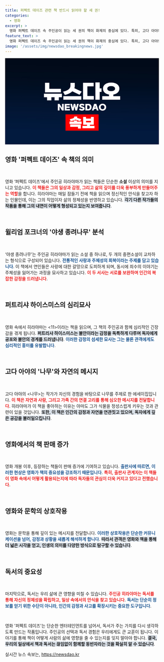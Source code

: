 ```yaml
---
title: 퍼펙트 데이즈 관련 책 반드시 읽어야 할 세 권!
categories:
  - 영화
excerpt: >
  영화 퍼펙트 데이즈 속 주인공이 읽는 세 권의 책이 화제의 중심에 있다. 특히, 고다 아야의 <나무>는 자연과 삶에 대한 깊은 통찰을 담고 있어 독자들의 관심을 끌고 있다. 영화와 함께 부활할 이들 작품, 꼭 확인해볼 가치가 있다!
feature_text: >
  영화 퍼펙트 데이즈 속 주인공이 읽는 세 권의 책이 화제의 중심에 있다. 특히, 고다 아야의 <나무>는 자연과 삶에 대한 깊은 통찰을 담고 있어 독자들의 관심을 끌고 있다. 영화와 함께 부활할 이들 작품, 꼭 확인해볼 가치가 있다!
image: '/assets/img/newsdao_breakingnews.jpg'
---
```


<p><img src="/assets/img/newsdao_breakingnews.jpg" alt="implanttips 속보" /></p>

<h2 data-ke-size="size26">영화 '퍼펙트 데이즈' 속 책의 의미</h2>

<p data-ke-size="size16">&nbsp;</p>

<p>영화 ‘퍼펙트 데이즈’에서 주인공 히라야마가 읽는 책들은 단순한 <strong>소설</strong> 이상의 의미를 지니고 있습니다. <b><span style="color: #ee2323;">이 책들은 그의 일상과 감정, 그리고 삶의 깊이를 더욱 풍부하게 만들어주는 역할</span></b>을 합니다. 히라야마는 매일 잠들기 전에 책을 읽으며 정신적인 안식을 찾고자 하는 인물인데, 이는 그의 직업이자 삶의 정체성을 반영하고 있습니다. <b><span style="background-color: #21538527;">각기 다른 작가들의 작품을 통해 그의 내면이 어떻게 형성되고 있는지 보여줍니다</span></b>.</p>

<p data-ke-size="size16">&nbsp;</p>

<h2 data-ke-size="size26">윌리엄 포크너의 '야생 종려나무' 분석</h2>

<p data-ke-size="size16">&nbsp;</p>

<p>‘야생 종려나무’는 주인공 히라야마가 읽는 소설 중 하나로, 두 개의 중편소설이 교차하는 형식으로 구성되어 있습니다. <b><span style="color: #1a5490;">전통적인 사랑과 주체성의 회복이라는 주제를 담고 있습니다</span></b>. 이 책에서 연인들은 사랑에 대한 갈망으로 도피하게 되며, 동시에 죄수의 이야기는 주체성을 잃어가는 과정을 묘사하고 있습니다. <b><span style="color: #ee2323;">이 두 서사는 서로를 보완하며 인간의 복잡한 감정을 드러냅니다</span></b>.</p>

<p data-ke-size="size16">&nbsp;</p>

<h2 data-ke-size="size26">퍼트리샤 하이스미스의 심리묘사</h2>

<p data-ke-size="size16">&nbsp;</p>

<p>영화 속에서 히라야마는 &lt;11>이라는 책을 읽으며, 그 책의 주인공과 함께 심리적인 긴장감을 겪게 됩니다. <b><span style="background-color: #21538527;">퍼트리샤 하이스미스는 불안이라는 감정을 독특하게 다루며 독자에게 공포와 불안의 경계를 드러냅니다</span></b>. <b><span style="color: #1a5490;">이러한 감정의 섬세한 묘사는 그는 물론 관객에게도 심리적인 흥미를 유발합니다</span></b>.</p>

<p data-ke-size="size16">&nbsp;</p>

<h2 data-ke-size="size26">고다 아야의 '나무'와 자연의 메시지</h2>

<p data-ke-size="size16">&nbsp;</p>

<p>고다 아야의 &lt;나무&gt;는 작가가 자신의 경험을 바탕으로 나무를 주제로 한 에세이집입니다. <b><span style="color: #ee2323;">이 책은 자연과 사람, 그리고 가족 간의 연결 고리를 통해 심오한 메시지를 전달합니다</span></b>. 히라야마가 이 책을 좋아하는 이유는 아마도 그가 식물을 정성스럽게 키우는 것과 관련이 있을 것입니다. <b><span style="background-color: #21538527;">또한, 이 책은 인간의 감정과 자연을 연관짓고 있으며, 독자에게 깊은 공감을 불러일으킵니다</span></b>.</p>

<p data-ke-size="size16">&nbsp;</p>

<h2 data-ke-size="size26">영화에서의 책 판매 증가</h2>

<p data-ke-size="size16">&nbsp;</p>

<p>영화 개봉 이후, 등장하는 책들이 판매 증가에 기여하고 있습니다. <b><span style="color: #1a5490;">출판사에 따르면, 이러한 현상은 영화가 책의 중요성을 강조하기 때문입니다</span></b>. <b><span style="color: #ee2323;">특히, 출판사 관계자는 이 책들이 영화 속에서 어떻게 활용되는지에 따라 독자들의 관심이 더욱 커지고 있다고 전했습니다</span></b>.</p>

<p data-ke-size="size16">&nbsp;</p>

<h2 data-ke-size="size26">영화와 문학의 상호작용</h2>

<p data-ke-size="size16">&nbsp;</p>

<p>영화는 문학을 통해 깊이 있는 메시지를 전달합니다. <b><span style="color: #1a5490;">이러한 상호작용은 단순한 커뮤니케이션을 넘어, 감정과 상황을 새롭게 해석하게 합니다</span></b>. <b><span style="background-color: #21538527;">따라서 관객은 영화와 책을 통해 더 넓은 시각을 얻고, 인생의 의미를 다양한 방식으로 탐구할 수 있습니다</span></b>.</p>

<p data-ke-size="size16">&nbsp;</p>

<h2 data-ke-size="size26">독서의 중요성</h2>

<p data-ke-size="size16">&nbsp;</p>

<p>마지막으로, 독서는 우리 삶에 큰 영향을 미칠 수 있습니다. <b><span style="color: #ee2323;">주인공 히라야마는 독서를 통해 자신의 정체성을 확립하고, 일상 속에서의 안식을 찾고 있습니다</span></b>. <b><span style="color: #1a5490;">독서는 단순히 정보를 얻기 위한 수단이 아니라, 인간의 감정과 사고를 확장시키는 중요한 도구입니다</span></b>.</p>

<p data-ke-size="size16">&nbsp;</p>

<p>영화 '퍼펙트 데이즈'는 단순한 엔터테인먼트를 넘어서, 독서가 주는 가치를 다시 생각하도록 만드는 작품입니다. 주인공의 선택과 독서 경험은 우리에게도 큰 교훈이 됩니다. 이야기를 통해 책이 어떻게 사람의 삶에 영향을 줄 수 있는지를 잊지 말아야 합니다. <b><span style="background-color: #21538527;">결국, 우리의 일상에서 책과 독서는 끊임없이 함께할 동반자라는 것을 확실히 알 수 있습니다</span></b>.</p>
실시간 뉴스 속보는, <a href="https://newsdao.kr" rel="dofollow">https://newsdao.kr</a>


